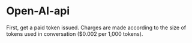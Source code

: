 # Open-AI-api
First, get a paid token issued. Charges are made according to the size of tokens used in conversation ($0.002 per 1,000 tokens).
